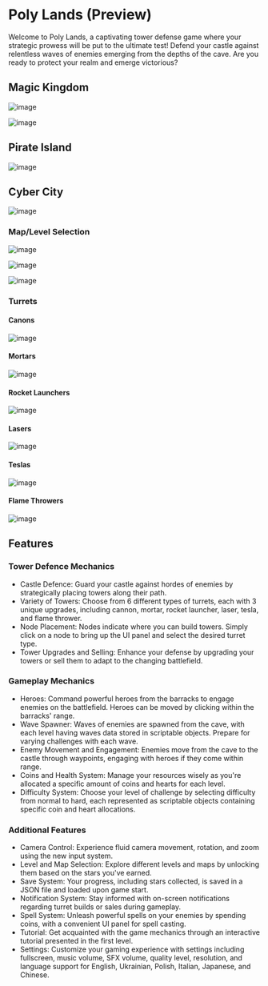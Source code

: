 # Poly Lands (Preview)
Welcome to Poly Lands, a captivating tower defense game where your strategic prowess will be put to the ultimate test! Defend your castle against relentless waves of enemies emerging from the depths of the cave. Are you ready to protect your realm and emerge victorious?

## Magic Kingdom

![image](https://github.com/Levetskyi/TDD-Health-System/assets/153874337/23adfdc3-e470-4371-8227-01ef1e9d0ec1)

![image](https://github.com/Levetskyi/TDD-Health-System/assets/153874337/66648413-e3f3-4f2d-817e-e1059190e097)

## Pirate Island

![image](https://github.com/Levetskyi/TDD-Health-System/assets/153874337/ee5f5fdc-5178-482d-83e7-b6b4b6dec323)

## Cyber City

![image](https://github.com/Levetskyi/TDD-Health-System/assets/153874337/80c51a59-a362-41d2-b3d9-624419c51df1)

### Map/Level Selection 

![image](https://github.com/Levetskyi/TDD-Health-System/assets/153874337/bc7c3923-3031-4b37-846b-a354f638b8ad)

![image](https://github.com/Levetskyi/TDD-Health-System/assets/153874337/174f471f-d646-4cf8-a7ec-dfe357562875)

![image](https://github.com/Levetskyi/TDD-Health-System/assets/153874337/4e6152ab-db09-4fbc-95f5-ed04797cbc03)

### Turrets

#### Canons
![image](https://github.com/Levetskyi/TDD-Health-System/assets/153874337/503b90b8-dcbe-43e0-b46d-060be08b5529)

#### Mortars

![image](https://github.com/Levetskyi/TDD-Health-System/assets/153874337/b1db27a4-3102-4e46-a67f-3f618dfc141e)

#### Rocket Launchers

![image](https://github.com/Levetskyi/TDD-Health-System/assets/153874337/d4a11271-b820-4fb7-9d4f-059ef38824bc)

#### Lasers

![image](https://github.com/Levetskyi/TDD-Health-System/assets/153874337/343f5e12-3467-442e-81ff-e7e147c092c5)

#### Teslas

![image](https://github.com/Levetskyi/Poly-Lands/assets/153874337/2d53255b-f5fe-4151-8449-53f24c86d556)


#### Flame Throwers

![image](https://github.com/Levetskyi/Poly-Lands/assets/153874337/271ae0b2-f108-49cc-9a00-51b2b06e20c0)


## Features
### Tower Defence Mechanics
- Castle Defence: Guard your castle against hordes of enemies by strategically placing towers along their path.
- Variety of Towers: Choose from 6 different types of turrets, each with 3 unique upgrades, including cannon, mortar, rocket launcher, laser, tesla, and flame thrower.
- Node Placement: Nodes indicate where you can build towers. Simply click on a node to bring up the UI panel and select the desired turret type.
- Tower Upgrades and Selling: Enhance your defense by upgrading your towers or sell them to adapt to the changing battlefield.

### Gameplay Mechanics
- Heroes: Command powerful heroes from the barracks to engage enemies on the battlefield. Heroes can be moved by clicking within the barracks' range.
- Wave Spawner: Waves of enemies are spawned from the cave, with each level having waves data stored in scriptable objects. Prepare for varying challenges with each wave.
- Enemy Movement and Engagement: Enemies move from the cave to the castle through waypoints, engaging with heroes if they come within range.
- Coins and Health System: Manage your resources wisely as you're allocated a specific amount of coins and hearts for each level.
- Difficulty System: Choose your level of challenge by selecting difficulty from normal to hard, each represented as scriptable objects containing specific coin and heart allocations.

### Additional Features
- Camera Control: Experience fluid camera movement, rotation, and zoom using the new input system.
- Level and Map Selection: Explore different levels and maps by unlocking them based on the stars you've earned.
- Save System: Your progress, including stars collected, is saved in a JSON file and loaded upon game start.
- Notification System: Stay informed with on-screen notifications regarding turret builds or sales during gameplay.
- Spell System: Unleash powerful spells on your enemies by spending coins, with a convenient UI panel for spell casting.
- Tutorial: Get acquainted with the game mechanics through an interactive tutorial presented in the first level.
- Settings: Customize your gaming experience with settings including fullscreen, music volume, SFX volume, quality level, resolution, and language support for English, Ukrainian, Polish, Italian, Japanese, and Chinese.

